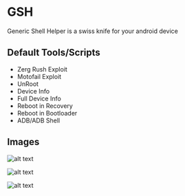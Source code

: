 GSH
===

Generic Shell Helper is a swiss knife for your android device


Default Tools/Scripts
-----------

* Zerg Rush Exploit
* Motofail Exploit
* UnRoot
* Device Info
* Full Device Info
* Reboot in Recovery
* Reboot in Bootloader
* ADB/ADB Shell


Images
-----------

![alt text](http://i47.tinypic.com/w2oym9.jpg "GSH - Main window")

![alt text](http://i49.tinypic.com/972oa1.jpg "GSH - Device Info")

![alt text](http://i48.tinypic.com/1m7t3.jpg "GSH - ADB Shell")
